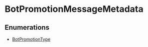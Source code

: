 # BotPromotionMessageMetadata

## Enumerations

- [BotPromotionType](enumerations/BotPromotionType.md)
